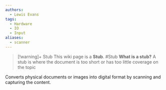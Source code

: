 ```yaml
---
authors: 
  - Lewis Evans
tags:
  - Hardware
  - IO
  - Input
aliases:
  - scanner
---
```

> [!warning]+ Stub
> This wiki page is a **Stub**.
> #Stub 
> **What is a stub?**
> A stub is where the document is too short or has too little coverage on the topic

Converts physical documents or images into digital format by scanning and capturing the content.